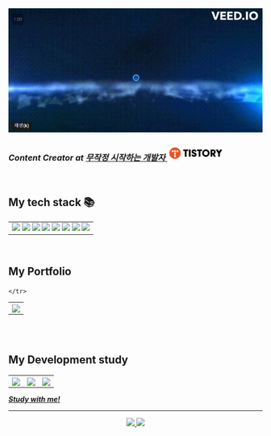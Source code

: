 <!--
**yoonhyochang/yoonhyochang** is a ✨ _special_ ✨ repository because its `README.md` (this file) appears on your GitHub profile.
<img src="image.jpg" align="left" width="100" height="100" alt="image description">


Here are some ideas to get you started:
- 🔭 I’m currently working on ...
- 🌱 I’m currently learning ...
- 👯 I’m looking to collaborate on ...
- 🤔 I’m looking for help with ...
- 💬 Ask me about ...
- 📫 How to reach me: ...
- 😄 Pronouns: ...
- ⚡ Fun fact: ...
-->

<img src="https://github.com/yoonhyochang/Warehouse/blob/main/hi%20(3).gif?raw=true"  width="1000" alt="안녕하세요 it 개발자를 꿈꾸는 윤효창입니다.">


<p>
  <em>
    <h3>
    Content Creator at
      <a href="https://parkit.tistory.com/">
        무작정 시작하는 개발자  <img src="https://github.com/yoonhyochang/Warehouse/blob/main/logotype.png?raw=true" height="30px" />
      </a>
    </h3>
  </em>

 
</p>

<br />
<h2> My tech stack 📚 </h2>

<table>
          <td>
            <img src="https://img.shields.io/badge/Java-007396?style=for-the-badge&logo=java&logoColor=white"/>
            <img src="https://img.shields.io/badge/HTML5-E34F26?style=for-the-badge&logo=HTML5&logoColor=white"/>
            <img src="https://img.shields.io/badge/CSS3-1572B6?style=for-the-badge&logo=CSS3&logoColor=white"/>
            <img src="https://img.shields.io/badge/JavaScript-F7DF1E?style=for-the-badge&logo=JavaScript&logoColor=white"/>
            <img src="https://img.shields.io/badge/Firebase-FFCA28?style=for-the-badge&logo=Firebase&logoColor=white"/>
            <img src="https://img.shields.io/badge/Oracle 11g-F80000?style=for-the-badge&logo=Oracle&logoColor=white"/>
            <img src="https://img.shields.io/badge/Git-F05032?style=for-the-badge&logo=Git&logoColor=white"/>
            <img src="https://img.shields.io/badge/GitHub-181717?style=for-the-badge&logo=GitHub&logoColor=white"/>
        </td>
    </tr>
</table>

<br/>

<h2>My Portfolio</h2>
<table>
  <tbody>
    <tr>
      <td>
        <a href="https://yoonhyochang.github.io/" title="My Portfolio 🚀">
          <img align="center" src="https://img.youtube.com/vi/TTLHd3IyErM/0.jpg" width="300" alt-text="Frontend Roadmap">
        </a>
      </td>
      
    </tr>
  </tbody>
</table>
<br/>
<br/>

<h2>My Development study</h2> 
<table>
  <tbody>
    <tr>
      <td>
        <a href="https://academy.dream-coding.com/courses/react-basic" title="리액트 개념 정리 + 유튜브 클론 코딩 외 실전 프로젝트 완성">
          <img align="center" src="https://import.cdn.thinkific.com/292401/courses/934247/YHsNXQEYRbOEns6ISYIu_React%20Course%20Thumbnail.png" width="300" alt-text="React Course">
        </a>
      </td>
      <td>
        <a href="https://academy.dream-coding.com/courses/typescript" title="타입스크립트 + 객체지향 프로그래밍 마스터">
          <img align="center" src="https://import.cdn.thinkific.com/292401/CCujpdfRGCa48lfjCmyg_TypeScript%20Course%20Thumbnail%20%284%29.png" width="300" alt-text="TypeScript Course">
        </a>
      </td>
      <td>
        <a href="https://academy.dream-coding.com/courses/node" title="노드로 배우는 백엔드 A-Z (익스프레스, 데이터베이스, 트위터 클론코딩)">
          <img align="center" src="https://import.cdn.thinkific.com/292401/courses/1375371/7iZPtc2VQpGko36mQlZR_thumbnail.png" width="300" alt-text="NodeJS Course">
        </a>
      </td>
    </tr>
  </tbody>
</table>
<b><em><a href="https://academy.dream-coding.com">Study with me!</a></em></b>

---

<p align="center">
  <a href="https://github.com/dream-ellie" title="GitHub Dream Ellie">
    <img src="https://img.shields.io/github/followers/dream-ellie?label=follow&style=social" alt-text="GitHub Dream Ellie" height="30"/>
  </a>
  <a href="https://www.youtube.com/c/%EB%93%9C%EB%A6%BC%EC%BD%94%EB%94%A9by%EC%97%98%EB%A6%AC" title="드림코딩 by 엘리">
    <img src="https://img.shields.io/youtube/channel/subscribers/UC_4u-bXaba7yrRz_6x6kb_w?style=social" alt-text="Youtube Channel Subscribers" height="30"/>
  </a>
</p>
